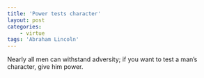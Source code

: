 ```yaml
---
title: 'Power tests character'
layout: post
categories:
    - virtue
tags: 'Abraham Lincoln'
---
```


Nearly all men can withstand adversity; if you want to test a man’s character, give him power.